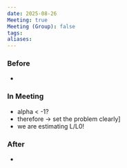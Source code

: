 ```yaml
---
date: 2025-08-26
Meeting: true
Meeting (Group): false
tags: 
aliases:
---
```


### Before
- 

### In Meeting
- alpha < -1?
- therefore → set the problem clearly]
- we are estimating L/L0!

### After
- 